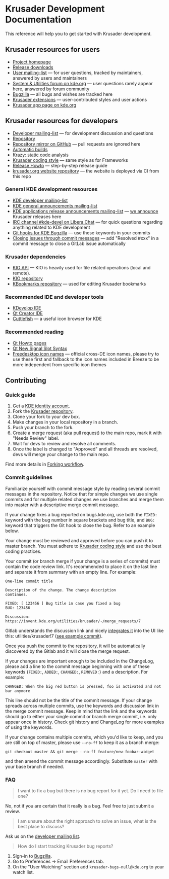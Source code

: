 # Krusader Development Documentation

This reference will help you to get started with Krusader development.


## Krusader resources for users

* [Project homepage](https://krusader.org/)
* [Release downloads](https://download.kde.org/stable/krusader/)
* [User mailing-list](https://groups.google.com/group/krusader-users) — for user questions, tracked by maintainers, answered by users and maintainers
* [System & Utilities forum on kde.org](https://forum.kde.org/viewforum.php?f=225) — user questions rarely appear here, answered by forum community
* [Bugzilla](https://bugs.kde.org/buglist.cgi?product=krusader) — all bugs and wishes are tracked here
* [Krusader extensions](https://store.kde.org/browse/cat/370/ord/top/) — user-contributed styles and user actions
* [Krusader app page on kde.org](https://apps.kde.org/krusader)


## Krusader resources for developers

* [Developer mailing-list](https://groups.google.com/group/krusader-devel) — for development discussion and questions
* [Repository](https://invent.kde.org/utilities/krusader)
* [Repository mirror on GitHub](https://github.com/KDE/krusader) — pull requests are ignored here
* [Automatic builds](https://build.kde.org/job/Extragear/job/krusader/)
* [Krazy: static code analysis](http://ebn.kde.org/krazy/reports/extragear/utils/krusader/index.html)
* [Krusader coding style](https://techbase.kde.org/Policies/Frameworks_Coding_Style) — same style as for Frameworks
* [Release Howto](release-howto.md) — step-by-step release guide
* [krusader.org website repository](https://invent.kde.org/websites/krusader-org) — the website is deployed via CI from this repo

### General KDE development resources

* [KDE developer mailing-list](https://mail.kde.org/mailman/listinfo/kde-devel)
* [KDE general announcements mailing-list](https://mail.kde.org/mailman/listinfo/kde-announce)
* [KDE applications release announcements mailing-list](https://mail.kde.org/mailman/listinfo/kde-announce-apps) — [we announce](release-howto.md#send-a-letter-to-mailing-lists) Krusader releases here
* [IRC channel #kde-devel on Libera Chat](irc://irc.libera.chat/kde-devel) — for quick questions regarding anything related to KDE development
* [Git hooks for KDE Bugzilla](https://community.kde.org/Infrastructure/Git/Hooks#Keywords) — use these keywords in your commits
* [Closing issues through commit messages](https://docs.gitlab.com/ee/user/project/issues/managing_issues.html#closing-issues) — add "Resolved #xxx" in a commit message to close a GitLab issue automatically

### Krusader dependencies

* [KIO API](https://api.kde.org/frameworks/kio/html/index.html) — KIO is heavily used for file related operations (local and remote).
* [KIO repository](https://invent.kde.org/frameworks/kio)
* [KBookmarks repository](https://invent.kde.org/frameworks/kbookmarks) — used for editing Krusader bookmarks

### Recommended IDE and developer tools

* [KDevelop IDE](http://kdevelop.org)
* [Qt Creator IDE](https://www.qt.io/ide/)
* [Cuttlefish](https://community.kde.org/Plasma/DeveloperGuide#Icon_Viewer:_Cuttlefish) — a useful icon browser for KDE

### Recommended reading

* [Qt Howto pages](https://wiki.qt.io/Category:HowTo)
* [Qt New Signal Slot Syntax](https://wiki.qt.io/New_Signal_Slot_Syntax)
* [Freedesktop icon names](https://specifications.freedesktop.org/icon-naming-spec/icon-naming-spec-latest.html) — official cross-DE icon names, please try to use these first and fallback to the icon names included in Breeze to be more independent from specific icon themes


## Contributing

### Quick guide

1. Get a [KDE identity account](https://community.kde.org/Infrastructure#Identity_Accounts).
2. Fork the [Krusader repository](https://invent.kde.org/utilities/krusader).
3. Clone your fork to your dev box.
4. Make changes in your local repository in a branch.
5. Push your branch to the fork.
6. Create a merge request (aka pull request) to the main repo, mark it with "Needs Review" label.
7. Wait for devs to review and resolve all comments.
8. Once the label is changed to "Approved" and all threads are resolved, devs will merge your change to the main repo.

Find more details in [Forking workflow](https://invent.kde.org/help/user/project/repository/forking_workflow.md).

### Commit guidelines

Familiarize yourself with commit message style by reading several commit messages in the repository. Notice that for simple changes we use single commits and for multiple related changes we use branches and merge them into master with a descriptive merge commit message.

If your change fixes a bug reported on bugs.kde.org, use both the `FIXED:` keyword with the bug number in square brackets and bug title, and `BUG:` keyword that triggers the Git hook to close the bug. Refer to an example below.

Your change must be reviewed and approved before you can push it to master branch.
You must adhere to [Krusader coding style](https://techbase.kde.org/Policies/Frameworks_Coding_Style) and use the best coding practices.

Your commit (or branch merge if your change is a series of commits) must contain the code review link. It's recommended to place it on the last line and separate it from summary with an empty line. For example:

```
One-line commit title

Description of the change. The change description
continues.

FIXED: [ 123456 ] Bug title in case you fixed a bug
BUG: 123456

Discussion: https://invent.kde.org/utilities/krusader/-/merge_requests/7
```

Gitlab understands the discussion link and nicely [integrates it](https://invent.kde.org/help/user/markdown#special-gitlab-references) into the UI like this: utilities/krusader!7 ([see example commit](9198345c62ff6c2337fb37c9913bff933f57414b)).

Once you push the commit to the repository, it will be automatically discovered by the Gitlab and it will close the merge request.

If your changes are important enough to be included in the ChangeLog, please add a line to the commit message beginning with one of these keywords {`FIXED:`, `ADDED:`, `CHANGED:`, `REMOVED:`} and a description. For example:
```
CHANGED: When the big red button is pressed, foo is activated and not bar anymore
```
This line should not be the title of the commit message.
If your change spreads across multiple commits, use the keywords and discussion link in the merge commit message.
Keep in mind that the link and the keywords should go to either your single commit or branch merge commit, i.e. only appear once in history.
Check git history and ChangeLog for more examples of using the keywords.

If your change contains multiple commits, which you'd like to keep, and you are still on top of master, please use `--no-ff` to keep it as a branch merge:
```
git checkout master && git merge --no-ff feature/new-foobar-widget
```
and then amend the commit message accordingly. Substitute `master` with your base branch if needed.

### FAQ

> I want to fix a bug but there is no bug report for it yet. Do I need to file one?

No, not if you are certain that it really is a bug. Feel free to just submit a review.

> I am unsure about the right approach to solve an issue, what is the best place to discuss?

Ask us on the [developer mailing list](http://groups.google.com/group/krusader-devel).

> How do I start tracking Krusader bug reports?

1. Sign-in to [Bugzilla](https://bugs.kde.org/).
2. Go to Preferences → Email Preferences tab.
3. On the "User Watching" section add `krusader-bugs-null@kde.org` to your watch list.
